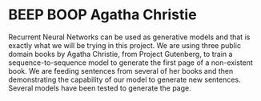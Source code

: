 # BEEP BOOP Agatha Christie
 Recurrent Neural Networks can be used as generative models and that is exactly what we will be trying in this project. We are using three public domain books by Agatha Christie, from Project Gutenberg, to train a sequence-to-sequence model to generate the first page of a non-existent book. We are feeding sentences from several of her books and then demonstrating the capability of our model to generate new sentences. Several models have been tested to generate the page.
